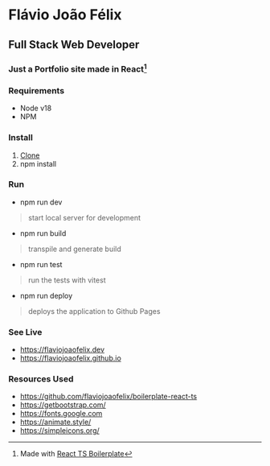 # Flávio João Félix 

## Full Stack Web Developer

### Just a Portfolio site made in React[^1]


### Requirements

- Node v18
- NPM


### Install

1. [Clone](https://docs.github.com/en/repositories/creating-and-managing-repositories/cloning-a-repository)
2. npm install


### Run

- npm run dev
> start local server for development
- npm run build
> transpile and generate build
- npm run test
> run the tests with vitest
- npm run deploy
> deploys the application to Github Pages


### See Live

- <https://flaviojoaofelix.dev>
- <https://flaviojoaofelix.github.io>


### Resources Used

- <https://github.com/flaviojoaofelix/boilerplate-react-ts>
- <https://getbootstrap.com/>
- <https://fonts.google.com>
- <https://animate.style/>
- <https://simpleicons.org/>

[^1]: Made with [React TS Boilerplate](https://github.com/flaviojoaofelix/boilerplate-react-ts)
